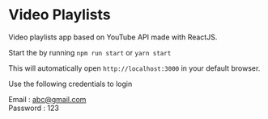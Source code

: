 # Video Playlists

Video playlists app based on YouTube API made with ReactJS.

Start the by running
`npm run start` or `yarn start`

This will automatically open `http://localhost:3000` in your default browser.

Use the following credentials to login  
  
Email : abc@gmail.com  
Password : 123  
